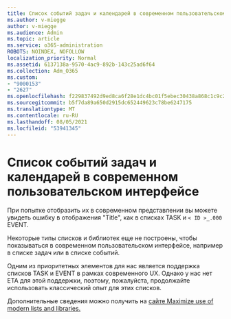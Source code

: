 ```yaml
---
title: Список событий задач и календарей в современном пользовательском интерфейсе
ms.author: v-miegge
author: v-miegge
ms.audience: Admin
ms.topic: article
ms.service: o365-administration
ROBOTS: NOINDEX, NOFOLLOW
localization_priority: Normal
ms.assetid: 6137138a-9570-4ac9-892b-143c25ad6f64
ms.collection: Adm_O365
ms.custom:
- "9000153"
- "2627"
ms.openlocfilehash: f229837492d9ed8ca6f28e1dc4bc01f5ebec30438a868c1c9c25640e4003ccc8
ms.sourcegitcommit: b5f7da89a650d2915dc652449623c78be6247175
ms.translationtype: MT
ms.contentlocale: ru-RU
ms.lasthandoff: 08/05/2021
ms.locfileid: "53941345"
---
```

# <a name="task-and-calendar-event-list-in-modern-ui"></a>Список событий задач и календарей в современном пользовательском интерфейсе

При попытке отобразить их в современном представлении вы можете увидеть ошибку в отображения "Title", как в списках TASK и `< ID >_.000` EVENT.

Некоторые типы списков и библиотек еще не построены, чтобы показываться в современном пользовательском интерфейсе, например в списке задач или в списке событий.

Одним из приоритетных элементов для нас является поддержка списков TASK и EVENT в рамках современного UX. Однако у нас нет ETA для этой поддержки, поэтому, пожалуйста, продолжайте использовать классический опыт для этих списков.

Дополнительные сведения можно получить на [сайте Maximize use of modern lists and libraries.](https://docs.microsoft.com/sharepoint/dev/transform/modernize-userinterface-lists-and-libraries)
